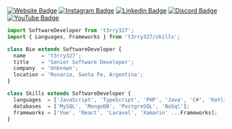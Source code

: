 [![Website Badge](https://img.shields.io/badge/Website-000000?style=for-the-badge&logo=google-chrome&logoColor=white)](https://t3rry327.dev)
[![Instagram Badge](https://img.shields.io/badge/-Instagram-e4405f?style=for-the-badge&logo=Instagram&logoColor=white)](https://instagram.com/t3rry327)
[![Linkedin Badge](https://img.shields.io/badge/-LinkedIn-0e76a8?style=for-the-badge&logo=Linkedin&logoColor=white)](https://linkedin.com/in/t3rry327)
[![Discord Badge](https://img.shields.io/badge/-Discord-00acee?style=for-the-badge&logo=Discord&logoColor=white)](https://discord.gg/5dhwasaBjz)
[![YouTube Badge](https://img.shields.io/badge/-YouTube-e4405f?style=for-the-badge&logo=Youtube&logoColor=white)](https://www.youtube.com/channel/UC0JcDpAgk0GNr_zoHtca2yQ)

```javascript
import SoftwareDeveloper from 't3rry327';
import { Languages, Frameworks } from 't3rry327/skills';

class Bio extends SoftwareDeveloper {
  name     = 't3rry327';
  title    = 'Senior Software Developer';
  company  = 'Unknown';
  location = 'Rosario, Santa Fe, Argentina';
}

class Skills extends SoftwareDeveloper {
  languages  = ['JavaScript', 'TypeScript', 'PHP', 'Java', 'C#', 'Kotlin', 'Python', 'Swift' ...Languages];
  databases  = ['MySQL', 'MongoDB', 'PostgreSQL', 'NoSql'];
  frameworks = ['Vue', 'React', 'Laravel', 'Xamarin' ...Frameworks];
}

```
